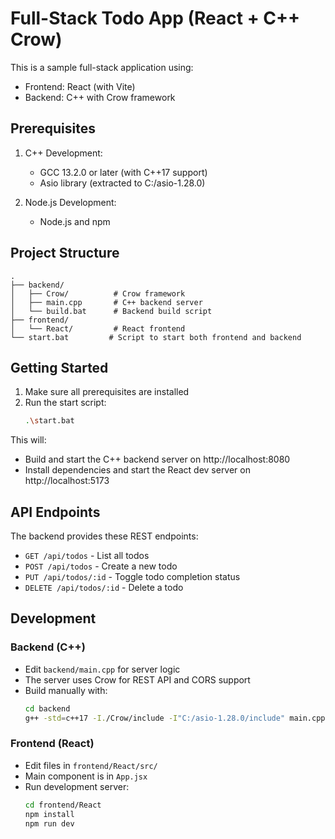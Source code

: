 # Full-Stack Todo App (React + C++ Crow)

This is a sample full-stack application using:
- Frontend: React (with Vite)
- Backend: C++ with Crow framework

## Prerequisites

1. C++ Development:
   - GCC 13.2.0 or later (with C++17 support)
   - Asio library (extracted to C:/asio-1.28.0)

2. Node.js Development:
   - Node.js and npm

## Project Structure

```
.
├── backend/
│   ├── Crow/          # Crow framework
│   ├── main.cpp       # C++ backend server
│   └── build.bat      # Backend build script
├── frontend/
│   └── React/         # React frontend
└── start.bat         # Script to start both frontend and backend
```

## Getting Started

1. Make sure all prerequisites are installed
2. Run the start script:
   ```bash
   .\start.bat
   ```

This will:
- Build and start the C++ backend server on http://localhost:8080
- Install dependencies and start the React dev server on http://localhost:5173

## API Endpoints

The backend provides these REST endpoints:

- `GET /api/todos` - List all todos
- `POST /api/todos` - Create a new todo
- `PUT /api/todos/:id` - Toggle todo completion status
- `DELETE /api/todos/:id` - Delete a todo

## Development

### Backend (C++)
- Edit `backend/main.cpp` for server logic
- The server uses Crow for REST API and CORS support
- Build manually with:
  ```bash
  cd backend
  g++ -std=c++17 -I./Crow/include -I"C:/asio-1.28.0/include" main.cpp -o app.exe -lws2_32 -lwsock32 -lmswsock
  ```

### Frontend (React)
- Edit files in `frontend/React/src/`
- Main component is in `App.jsx`
- Run development server:
  ```bash
  cd frontend/React
  npm install
  npm run dev
  ```